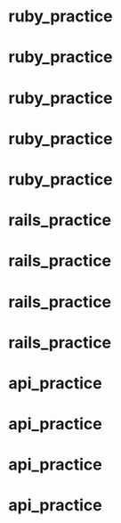 # ruby_practice
# ruby_practice
# ruby_practice
# ruby_practice
# ruby_practice

# rails_practice
# rails_practice
# rails_practice
# rails_practice

# api_practice
# api_practice
# api_practice
# api_practice
